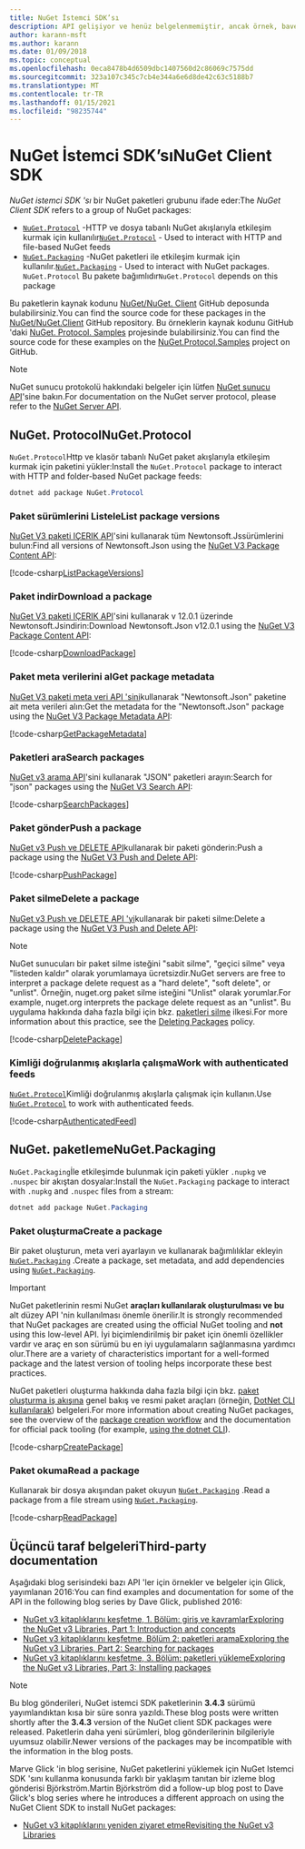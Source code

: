 ```yaml
---
title: NuGet İstemci SDK’sı
description: API gelişiyor ve henüz belgelenmemiştir, ancak örnek, bave Glick 'in blogundan bulunabilir.
author: karann-msft
ms.author: karann
ms.date: 01/09/2018
ms.topic: conceptual
ms.openlocfilehash: 0eca8478b4d6509dbc1407560d2c86069c7575dd
ms.sourcegitcommit: 323a107c345c7cb4e344a6e6d8de42c63c5188b7
ms.translationtype: MT
ms.contentlocale: tr-TR
ms.lasthandoff: 01/15/2021
ms.locfileid: "98235744"
---
```

# <a name="nuget-client-sdk"></a><span data-ttu-id="28179-103">NuGet İstemci SDK’sı</span><span class="sxs-lookup"><span data-stu-id="28179-103">NuGet Client SDK</span></span>

<span data-ttu-id="28179-104">*NuGet istemci SDK 'sı* bir NuGet paketleri grubunu ifade eder:</span><span class="sxs-lookup"><span data-stu-id="28179-104">The *NuGet Client SDK* refers to a group of NuGet packages:</span></span>

* <span data-ttu-id="28179-105">[`NuGet.Protocol`](https://www.nuget.org/packages/NuGet.Protocol) -HTTP ve dosya tabanlı NuGet akışlarıyla etkileşim kurmak için kullanılır</span><span class="sxs-lookup"><span data-stu-id="28179-105">[`NuGet.Protocol`](https://www.nuget.org/packages/NuGet.Protocol) - Used to interact with HTTP and file-based NuGet feeds</span></span>
* <span data-ttu-id="28179-106">[`NuGet.Packaging`](https://www.nuget.org/packages/NuGet.Packaging) -NuGet paketleri ile etkileşim kurmak için kullanılır.</span><span class="sxs-lookup"><span data-stu-id="28179-106">[`NuGet.Packaging`](https://www.nuget.org/packages/NuGet.Packaging) - Used to interact with NuGet packages.</span></span> <span data-ttu-id="28179-107">`NuGet.Protocol` Bu pakete bağımlıdır</span><span class="sxs-lookup"><span data-stu-id="28179-107">`NuGet.Protocol` depends on this package</span></span>

<span data-ttu-id="28179-108">Bu paketlerin kaynak kodunu [NuGet/NuGet. Client](https://github.com/NuGet/NuGet.Client) GitHub deposunda bulabilirsiniz.</span><span class="sxs-lookup"><span data-stu-id="28179-108">You can find the source code for these packages in the [NuGet/NuGet.Client](https://github.com/NuGet/NuGet.Client) GitHub repository.</span></span>
<span data-ttu-id="28179-109">Bu örneklerin kaynak kodunu GitHub 'daki [NuGet. Protocol. Samples](https://github.com/NuGet/Samples/tree/master/NuGetProtocolSamples) projesinde bulabilirsiniz.</span><span class="sxs-lookup"><span data-stu-id="28179-109">You can find the source code for these examples on the [NuGet.Protocol.Samples](https://github.com/NuGet/Samples/tree/master/NuGetProtocolSamples) project on GitHub.</span></span>

> [!Note]
> <span data-ttu-id="28179-110">NuGet sunucu protokolü hakkındaki belgeler için lütfen [NuGet sunucu API](~/api/overview.md)'sine bakın.</span><span class="sxs-lookup"><span data-stu-id="28179-110">For documentation on the NuGet server protocol, please refer to the [NuGet Server API](~/api/overview.md).</span></span>

## <a name="nugetprotocol"></a><span data-ttu-id="28179-111">NuGet. Protocol</span><span class="sxs-lookup"><span data-stu-id="28179-111">NuGet.Protocol</span></span>

<span data-ttu-id="28179-112">`NuGet.Protocol`Http ve klasör tabanlı NuGet paket akışlarıyla etkileşim kurmak için paketini yükler:</span><span class="sxs-lookup"><span data-stu-id="28179-112">Install the `NuGet.Protocol` package to interact with HTTP and folder-based NuGet package feeds:</span></span>

```ps1
dotnet add package NuGet.Protocol
```

### <a name="list-package-versions"></a><span data-ttu-id="28179-113">Paket sürümlerini Listele</span><span class="sxs-lookup"><span data-stu-id="28179-113">List package versions</span></span>

<span data-ttu-id="28179-114">[NuGet V3 paketi IÇERIK API](../api/package-base-address-resource.md#enumerate-package-versions)'sini kullanarak tüm Newtonsoft.Jssürümlerini bulun:</span><span class="sxs-lookup"><span data-stu-id="28179-114">Find all versions of Newtonsoft.Json using the [NuGet V3 Package Content API](../api/package-base-address-resource.md#enumerate-package-versions):</span></span>

[!code-csharp[ListPackageVersions](~/../nuget-samples/NuGetProtocolSamples/Program.cs?name=ListPackageVersions)]

### <a name="download-a-package"></a><span data-ttu-id="28179-115">Paket indir</span><span class="sxs-lookup"><span data-stu-id="28179-115">Download a package</span></span>

<span data-ttu-id="28179-116">[NuGet V3 paketi IÇERIK API](../api/package-base-address-resource.md)'sini kullanarak v 12.0.1 üzerinde Newtonsoft.Jsindirin:</span><span class="sxs-lookup"><span data-stu-id="28179-116">Download Newtonsoft.Json v12.0.1 using the [NuGet V3 Package Content API](../api/package-base-address-resource.md):</span></span>

[!code-csharp[DownloadPackage](~/../nuget-samples/NuGetProtocolSamples/Program.cs?name=DownloadPackage)]

### <a name="get-package-metadata"></a><span data-ttu-id="28179-117">Paket meta verilerini al</span><span class="sxs-lookup"><span data-stu-id="28179-117">Get package metadata</span></span>

<span data-ttu-id="28179-118">[NuGet V3 paketi meta veri API 'sini](../api/registration-base-url-resource.md)kullanarak "Newtonsoft.Json" paketine ait meta verileri alın:</span><span class="sxs-lookup"><span data-stu-id="28179-118">Get the metadata for the "Newtonsoft.Json" package using the [NuGet V3 Package Metadata API](../api/registration-base-url-resource.md):</span></span>

[!code-csharp[GetPackageMetadata](~/../nuget-samples/NuGetProtocolSamples/Program.cs?name=GetPackageMetadata)]

### <a name="search-packages"></a><span data-ttu-id="28179-119">Paketleri ara</span><span class="sxs-lookup"><span data-stu-id="28179-119">Search packages</span></span>

<span data-ttu-id="28179-120">[NuGet v3 arama API](../api/search-query-service-resource.md)'sini kullanarak "JSON" paketleri arayın:</span><span class="sxs-lookup"><span data-stu-id="28179-120">Search for "json" packages using the [NuGet V3 Search API](../api/search-query-service-resource.md):</span></span>

[!code-csharp[SearchPackages](~/../nuget-samples/NuGetProtocolSamples/Program.cs?name=SearchPackages)]

### <a name="push-a-package"></a><span data-ttu-id="28179-121">Paket gönder</span><span class="sxs-lookup"><span data-stu-id="28179-121">Push a package</span></span>

<span data-ttu-id="28179-122">[NuGet v3 Push ve DELETE API](../api/package-publish-resource.md)kullanarak bir paketi gönderin:</span><span class="sxs-lookup"><span data-stu-id="28179-122">Push a package using the [NuGet V3 Push and Delete API](../api/package-publish-resource.md):</span></span>

[!code-csharp[PushPackage](~/../nuget-samples/NuGetProtocolSamples/Program.cs?name=PushPackage)]

### <a name="delete-a-package"></a><span data-ttu-id="28179-123">Paket silme</span><span class="sxs-lookup"><span data-stu-id="28179-123">Delete a package</span></span>

<span data-ttu-id="28179-124">[NuGet v3 Push ve DELETE API 'yi](../api/package-publish-resource.md)kullanarak bir paketi silme:</span><span class="sxs-lookup"><span data-stu-id="28179-124">Delete a package using the [NuGet V3 Push and Delete API](../api/package-publish-resource.md):</span></span>

> [!Note]
> <span data-ttu-id="28179-125">NuGet sunucuları bir paket silme isteğini "sabit silme", "geçici silme" veya "listeden kaldır" olarak yorumlamaya ücretsizdir.</span><span class="sxs-lookup"><span data-stu-id="28179-125">NuGet servers are free to interpret a package delete request as a "hard delete", "soft delete", or "unlist".</span></span>
> <span data-ttu-id="28179-126">Örneğin, nuget.org paket silme isteğini "Unlist" olarak yorumlar.</span><span class="sxs-lookup"><span data-stu-id="28179-126">For example, nuget.org interprets the package delete request as an "unlist".</span></span> <span data-ttu-id="28179-127">Bu uygulama hakkında daha fazla bilgi için bkz. [paketleri silme](../nuget-org/policies/deleting-packages.md) ilkesi.</span><span class="sxs-lookup"><span data-stu-id="28179-127">For more information about this practice, see the [Deleting Packages](../nuget-org/policies/deleting-packages.md) policy.</span></span>

[!code-csharp[DeletePackage](~/../nuget-samples/NuGetProtocolSamples/Program.cs?name=DeletePackage)]

### <a name="work-with-authenticated-feeds"></a><span data-ttu-id="28179-128">Kimliği doğrulanmış akışlarla çalışma</span><span class="sxs-lookup"><span data-stu-id="28179-128">Work with authenticated feeds</span></span>

<span data-ttu-id="28179-129">[`NuGet.Protocol`](https://www.nuget.org/packages/NuGet.Protocol)Kimliği doğrulanmış akışlarla çalışmak için kullanın.</span><span class="sxs-lookup"><span data-stu-id="28179-129">Use [`NuGet.Protocol`](https://www.nuget.org/packages/NuGet.Protocol) to work with authenticated feeds.</span></span>

[!code-csharp[AuthenticatedFeed](~/../nuget-samples/NuGetProtocolSamples/Program.cs?name=AuthenticatedFeed)]

## <a name="nugetpackaging"></a><span data-ttu-id="28179-130">NuGet. paketleme</span><span class="sxs-lookup"><span data-stu-id="28179-130">NuGet.Packaging</span></span>

<span data-ttu-id="28179-131">`NuGet.Packaging`İle etkileşimde bulunmak için paketi yükler `.nupkg` ve `.nuspec` bir akıştan dosyalar:</span><span class="sxs-lookup"><span data-stu-id="28179-131">Install the `NuGet.Packaging` package to interact with `.nupkg` and `.nuspec` files from a stream:</span></span>

```ps1
dotnet add package NuGet.Packaging
```

### <a name="create-a-package"></a><span data-ttu-id="28179-132">Paket oluşturma</span><span class="sxs-lookup"><span data-stu-id="28179-132">Create a package</span></span>

<span data-ttu-id="28179-133">Bir paket oluşturun, meta veri ayarlayın ve kullanarak bağımlılıklar ekleyin [`NuGet.Packaging`](https://www.nuget.org/packages/NuGet.Packaging) .</span><span class="sxs-lookup"><span data-stu-id="28179-133">Create a package, set metadata, and add dependencies using [`NuGet.Packaging`](https://www.nuget.org/packages/NuGet.Packaging).</span></span>

> [!IMPORTANT]
> <span data-ttu-id="28179-134">NuGet paketlerinin resmi NuGet **araçları kullanılarak oluşturulması ve bu** alt düzey API 'nin kullanılması önemle önerilir.</span><span class="sxs-lookup"><span data-stu-id="28179-134">It is strongly recommended that NuGet packages are created using the official NuGet tooling and **not** using this low-level API.</span></span> <span data-ttu-id="28179-135">İyi biçimlendirilmiş bir paket için önemli özellikler vardır ve araç en son sürümü bu en iyi uygulamaların sağlanmasına yardımcı olur.</span><span class="sxs-lookup"><span data-stu-id="28179-135">There are a variety of characteristics important for a well-formed package and the latest version of tooling helps incorporate these best practices.</span></span>
> 
> <span data-ttu-id="28179-136">NuGet paketleri oluşturma hakkında daha fazla bilgi için bkz. [paket oluşturma iş akışına](../create-packages/overview-and-workflow.md) genel bakış ve resmi paket araçları (örneğin, [DotNet CLI kullanılarak](../create-packages/creating-a-package-dotnet-cli.md)) belgeleri.</span><span class="sxs-lookup"><span data-stu-id="28179-136">For more information about creating NuGet packages, see the overview of the [package creation workflow](../create-packages/overview-and-workflow.md) and the documentation for official pack tooling (for example, [using the dotnet CLI](../create-packages/creating-a-package-dotnet-cli.md)).</span></span>

[!code-csharp[CreatePackage](~/../nuget-samples/NuGetProtocolSamples/Program.cs?name=CreatePackage)]

### <a name="read-a-package"></a><span data-ttu-id="28179-137">Paket okuma</span><span class="sxs-lookup"><span data-stu-id="28179-137">Read a package</span></span>

<span data-ttu-id="28179-138">Kullanarak bir dosya akışından paket okuyun [`NuGet.Packaging`](https://www.nuget.org/packages/NuGet.Packaging) .</span><span class="sxs-lookup"><span data-stu-id="28179-138">Read a package from a file stream using [`NuGet.Packaging`](https://www.nuget.org/packages/NuGet.Packaging).</span></span>

[!code-csharp[ReadPackage](~/../nuget-samples/NuGetProtocolSamples/Program.cs?name=ReadPackage)]

## <a name="third-party-documentation"></a><span data-ttu-id="28179-139">Üçüncü taraf belgeleri</span><span class="sxs-lookup"><span data-stu-id="28179-139">Third-party documentation</span></span>

<span data-ttu-id="28179-140">Aşağıdaki blog serisindeki bazı API 'ler için örnekler ve belgeler için Glick, yayımlanan 2016:</span><span class="sxs-lookup"><span data-stu-id="28179-140">You can find examples and documentation for some of the API in the following blog series by Dave Glick, published 2016:</span></span>

- [<span data-ttu-id="28179-141">NuGet v3 kitaplıklarını keşfetme, 1. Bölüm: giriş ve kavramlar</span><span class="sxs-lookup"><span data-stu-id="28179-141">Exploring the NuGet v3 Libraries, Part 1: Introduction and concepts</span></span>](http://daveaglick.com/posts/exploring-the-nuget-v3-libraries-part-1)
- [<span data-ttu-id="28179-142">NuGet v3 kitaplıklarını keşfetme, Bölüm 2: paketleri arama</span><span class="sxs-lookup"><span data-stu-id="28179-142">Exploring the NuGet v3 Libraries, Part 2: Searching for packages</span></span>](http://daveaglick.com/posts/exploring-the-nuget-v3-libraries-part-2)
- [<span data-ttu-id="28179-143">NuGet v3 kitaplıklarını keşfetme, 3. Bölüm: paketleri yükleme</span><span class="sxs-lookup"><span data-stu-id="28179-143">Exploring the NuGet v3 Libraries, Part 3: Installing packages</span></span>](http://daveaglick.com/posts/exploring-the-nuget-v3-libraries-part-3)

> [!Note]
> <span data-ttu-id="28179-144">Bu blog gönderileri, NuGet istemci SDK paketlerinin **3.4.3** sürümü yayımlandıktan kısa bir süre sonra yazıldı.</span><span class="sxs-lookup"><span data-stu-id="28179-144">These blog posts were written shortly after the **3.4.3** version of the NuGet client SDK packages were released.</span></span>
> <span data-ttu-id="28179-145">Paketlerin daha yeni sürümleri, blog gönderilerinin bilgileriyle uyumsuz olabilir.</span><span class="sxs-lookup"><span data-stu-id="28179-145">Newer versions of the packages may be incompatible with the information in the blog posts.</span></span>

<span data-ttu-id="28179-146">Marve Glick 'in blog serisine, NuGet paketlerini yüklemek için NuGet Istemci SDK 'sını kullanma konusunda farklı bir yaklaşım tanıtan bir izleme blog gönderisi Björkström.</span><span class="sxs-lookup"><span data-stu-id="28179-146">Martin Björkström did a follow-up blog post to Dave Glick's blog series where he introduces a different approach on using the NuGet Client SDK to install NuGet packages:</span></span>

- [<span data-ttu-id="28179-147">NuGet v3 kitaplıklarını yeniden ziyaret etme</span><span class="sxs-lookup"><span data-stu-id="28179-147">Revisiting the NuGet v3 Libraries</span></span>](https://martinbjorkstrom.com/posts/2018-09-19-revisiting-nuget-client-libraries)
